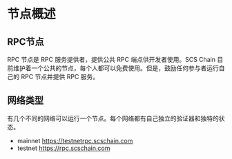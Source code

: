 # 节点概述

## RPC节点
RPC 节点是 RPC 服务提供者，提供公共 RPC 端点供开发者使用。SCS Chain 目前维护着一个公共的节点，每个人都可以免费使用。但是，鼓励任何参与者运行自己的 RPC 节点并提供 RPC 服务。

## 网络类型
有几个不同的网络可以运行一个节点。每个网络都有自己独立的验证器和独特的状态。

* mainnet https://testnetrpc.scschain.com
* testnet https://rpc.scschain.com